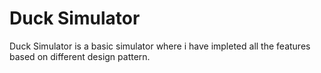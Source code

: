 # Duck Simulator
 Duck Simulator is a basic simulator where i have impleted all the features based on different design pattern.
